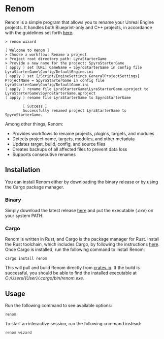 # Renom

Renom is a simple program that allows you to rename your Unreal Engine projects.
It handles both Blueprint-only and C++ projects, in accordance with the
guidelines set forth
[here](https://unrealistic.dev/posts/rename-your-project-including-code).

```shell
> renom wizard

[ Welcome to Renom ]
> Choose a workflow: Rename a project
> Project root directory path: LyraStarterGame
> Provide a new name for the project: SpyroStarterGame
( apply ) set [URL] GameName = SpyroStarterGame in config file LyraStarterGame\Config/DefaultEngine.ini
( apply ) set [/Script/EngineSettings.GeneralProjectSettings] ProjectName = SpyroStarterGame in config file LyraStarterGame\Config/DefaultGame.ini
( apply ) rename file LyraStarterGame\LyraStarterGame.uproject to LyraStarterGame\SpyroStarterGame.uproject
( apply ) rename file LyraStarterGame to SpyroStarterGame

        [ Success ]
        Successfully renamed project LyraStarterGame to SpyroStarterGame.
```

Among other things, Renom:

- Provides workflows to rename projects, plugins, targets, and modules
- Detects project name, targets, modules, and other metadata
- Updates target, build, config, and source files
- Creates backups of all affected files to prevent data loss
- Supports consecutive renames

## Installation

You can install Renom either by downloading the binary release or by using
the Cargo package manager.

### Binary

Simply download the latest release
[here](https://github.com/UnrealisticDev/Renom/releases) and put the executable
(_.exe_) on your system PATH.

### Cargo

Renom is written in Rust, and Cargo is the package manager for Rust. Install the
Rust toolchain, which includes Cargo, by following the instructions
[here](https://www.rust-lang.org/tools/install). Once Cargo is installed, run
the following command to install Renom:

```shell
cargo install renom
```

This will pull and build Renom directly from
[crates.io](https://crates.io/crates/renom). If the build is successful, you
should be able to find the installed executable at
_C:/Users/{User}/.cargo/bin/renom.exe_.

## Usage

Run the following command to see available options:

```shell
renom
```

To start an interactive session, run the following command instead:

```shell
renom wizard
```
